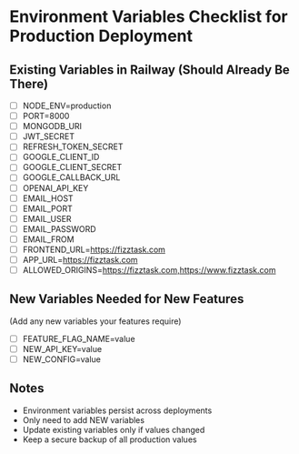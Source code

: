 # Environment Variables Checklist for Production Deployment

## Existing Variables in Railway (Should Already Be There)
- [ ] NODE_ENV=production
- [ ] PORT=8000
- [ ] MONGODB_URI
- [ ] JWT_SECRET
- [ ] REFRESH_TOKEN_SECRET
- [ ] GOOGLE_CLIENT_ID
- [ ] GOOGLE_CLIENT_SECRET
- [ ] GOOGLE_CALLBACK_URL
- [ ] OPENAI_API_KEY
- [ ] EMAIL_HOST
- [ ] EMAIL_PORT
- [ ] EMAIL_USER
- [ ] EMAIL_PASSWORD
- [ ] EMAIL_FROM
- [ ] FRONTEND_URL=https://fizztask.com
- [ ] APP_URL=https://fizztask.com
- [ ] ALLOWED_ORIGINS=https://fizztask.com,https://www.fizztask.com

## New Variables Needed for New Features
(Add any new variables your features require)
- [ ] FEATURE_FLAG_NAME=value
- [ ] NEW_API_KEY=value
- [ ] NEW_CONFIG=value

## Notes
- Environment variables persist across deployments
- Only need to add NEW variables
- Update existing variables only if values changed
- Keep a secure backup of all production values
